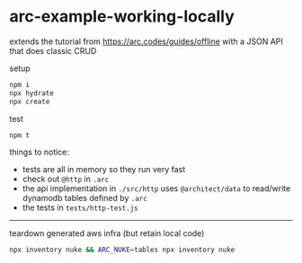 # arc-example-working-locally

extends the tutorial from <https://arc.codes/guides/offline> with a JSON API that does classic CRUD

setup
```bash
npm i
npx hydrate
npx create
```

test
```bash
npm t
```

things to notice:

- tests are all in memory so they run very fast
- check out `@http` in `.arc`
- the api implementation in `./src/http` uses `@architect/data` to read/write dynamodb tables defined by `.arc`
- the tests in `tests/http-test.js`

---

teardown generated aws infra (but retain local code)

```bash
npx inventory nuke && ARC_NUKE=tables npx inventory nuke
```
